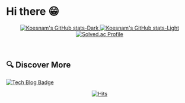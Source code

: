 # Hi there 😁
<p align="center">
  <a href="https://github.com/anuraghazra/github-readme-stats#gh-dark-mode-only">
    <img src="https://github-readme-stats.vercel.app/api?username=10kseok&show_icons=true&theme=dark#gh-dark-mode-only" alt="Koesnam's GitHub stats-Dark">
  </a>
  <a href="https://github.com/anuraghazra/github-readme-stats#gh-light-mode-only">
    <img src="https://github-readme-stats.vercel.app/api?username=10kseok&show_icons=true&theme=dark#gh-light-mode-only" alt="Koesnam's GitHub stats-Light">
  </a>
  <a href="https://solved.ac/koesnam/">
    <img src="http://mazassumnida.wtf/api/v2/generate_badge?boj=koesnam" alt="Solved.ac Profile">
  </a>
</p>

<br>

## 🔍 Discover More
[![Tech Blog Badge](http://img.shields.io/badge/-Tech%20blog-black?style=flat-square&logo=github&link=https://10kseok.github.io/)](https://10kseok.github.io/)

<p align="center">
  <a href="https://hits.seeyoufarm.com">
    <img src="https://hits.seeyoufarm.com/api/count/incr/badge.svg?url=https%3A%2F%2Fgithub.com%2F10kseok%2F&count_bg=%237194A8&title_bg=%237C7C7C&icon=&icon_color=%23E7E7E7&title=hits&edge_flat=false" alt="Hits">
  </a>
</p>
